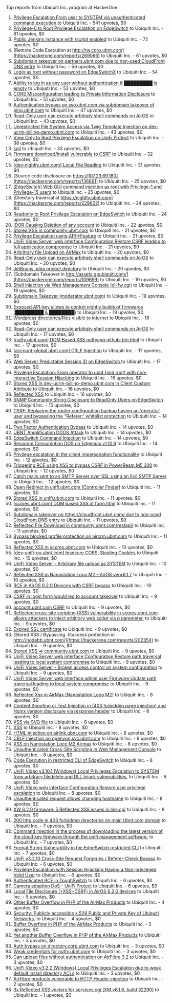 Top reports from Ubiquiti Inc. program at HackerOne:

1. [Privilege Escalation From user to SYSTEM via unauthenticated command execution ](https://hackerone.com/reports/544928) to Ubiquiti Inc. - 541 upvotes, $0
2. [Privilege-0 to Root Privilege Escalation on EdgeSwitch](https://hackerone.com/reports/511025) to Ubiquiti Inc. - 81 upvotes, $0
3. [Public Jenkins instance with /script enabled](https://hackerone.com/reports/403402) to Ubiquiti Inc. - 72 upvotes, $0
4. [Remote Code Execution at http://tw.corp.ubnt.com](https://hackerone.com/reports/269066) to Ubiquiti Inc. - 61 upvotes, $0
5. [Subdomain takeover on partners.ubnt.com due to non-used CloudFront DNS entry](https://hackerone.com/reports/145224) to Ubiquiti Inc. - 56 upvotes, $0
6. [Login as root without password on EdgeSwitchX](https://hackerone.com/reports/512958) to Ubiquiti Inc. - 54 upvotes, $0
7. [Ability to log in as any user without authentication if █████████ is empty](https://hackerone.com/reports/215053) to Ubiquiti Inc. - 52 upvotes, $0
8. [CORS Misconfiguration leading to Private Information Disclosure](https://hackerone.com/reports/430249) to Ubiquiti Inc. - 51 upvotes, $0
9. [Authentication bypass on sso.ubnt.com via subdomain takeover of ping.ubnt.com](https://hackerone.com/reports/172137) to Ubiquiti Inc. - 47 upvotes, $0
10. [Read-Only user can execute arbitraty shell commands on AirOS](https://hackerone.com/reports/139398) to Ubiquiti Inc. - 43 upvotes, $0
11. [Unrestricted File System Access via Twig Template Injection on dev-ucrm-billing-demo.ubnt.com](https://hackerone.com/reports/301406) to Ubiquiti Inc. - 43 upvotes, $0
12. [View Only to Root Privilege Escalation on UniFi Protect](https://hackerone.com/reports/825764) to Ubiquiti Inc. - 38 upvotes, $0
13. [sqli](https://hackerone.com/reports/207695) to Ubiquiti Inc. - 33 upvotes, $0
14. [Firmware download/install vulnerable to CSRF](https://hackerone.com/reports/323852) to Ubiquiti Inc. - 32 upvotes, $0
15. [[dev-nightly.ubnt.com] Local File Reading](https://hackerone.com/reports/260420) to Ubiquiti Inc. - 31 upvotes, $0
16. [Source code disclosure on https://107.23.69.180](https://hackerone.com/reports/136891) to Ubiquiti Inc. - 25 upvotes, $0
17. [[EdgeSwitch] Web GUI command injection as root with Privilege-1 and Privilege-15 users](https://hackerone.com/reports/197958) to Ubiquiti Inc. - 25 upvotes, $0
18. [Directory traversal at https://nightly.ubnt.com](https://hackerone.com/reports/229622) to Ubiquiti Inc. - 24 upvotes, $0
19. [Readonly to Root Privilege Escalation on EdgeSwitch](https://hackerone.com/reports/796414) to Ubiquiti Inc. - 24 upvotes, $0
20. [IDOR Causing Deletion of any account](https://hackerone.com/reports/156537) to Ubiquiti Inc. - 22 upvotes, $0
21. [Stored XSS in community.ubnt.com](https://hackerone.com/reports/179164) to Ubiquiti Inc. - 21 upvotes, $0
22. [Privilege Escalation using API-\>Feature](https://hackerone.com/reports/239719) to Ubiquiti Inc. - 21 upvotes, $0
23. [UniFi Video Server web interface Configuration Restore CSRF leading to full application compromise](https://hackerone.com/reports/329749) to Ubiquiti Inc. - 21 upvotes, $0
24. [Arbritrary file Upload on AirMax](https://hackerone.com/reports/73480) to Ubiquiti Inc. - 20 upvotes, $0
25. [Read-Only user can execute arbitraty shell commands on AirOS](https://hackerone.com/reports/128750) to Ubiquiti Inc. - 20 upvotes, $0
26. [JetBrains .idea project directory](https://hackerone.com/reports/80990) to Ubiquiti Inc. - 20 upvotes, $0
27. [Subdomain Takeover in http://assets.goubiquiti.com/](https://hackerone.com/reports/109699) to Ubiquiti Inc. - 19 upvotes, $0
28. [Shell Injection via Web Management Console (dl-fw.cgi)](https://hackerone.com/reports/121940) to Ubiquiti Inc. - 19 upvotes, $0
29. [Subdomain Takeover (moderator.ubnt.com)](https://hackerone.com/reports/181665) to Ubiquiti Inc. - 19 upvotes, $0
30. [Exposed API-key allows to control nightly builds of firmwares (█████████ & ████████)](https://hackerone.com/reports/179986) to Ubiquiti Inc. - 19 upvotes, $0
31. [Wordpress directories/files visible to internet](https://hackerone.com/reports/201984) to Ubiquiti Inc. - 18 upvotes, $0
32. [Read-Only user can execute arbitraty shell commands on AirOS](https://hackerone.com/reports/119317) to Ubiquiti Inc. - 17 upvotes, $0
33. [[nutty.ubnt.com] DOM Based XSS nuttyapp github-btn.html](https://hackerone.com/reports/200753) to Ubiquiti Inc. - 17 upvotes, $0
34. [[account-global.ubnt.com] CRLF Injection](https://hackerone.com/reports/145128) to Ubiquiti Inc. - 17 upvotes, $0
35. [Web Server Predictable Session ID on EdgeSwitch ](https://hackerone.com/reports/774393) to Ubiquiti Inc. - 17 upvotes, $0
36. [Privilege Escalation: From operator to ubnt (and root) with non-interactive Session Hijacking](https://hackerone.com/reports/241044) to Ubiquiti Inc. - 16 upvotes, $0
37. [Stored XSS in dev-ucrm-billing-demo.ubnt.com In Client Custom Attribute ](https://hackerone.com/reports/275515) to Ubiquiti Inc. - 16 upvotes, $0
38. [Reflected XSS](https://hackerone.com/reports/304175) to Ubiquiti Inc. - 16 upvotes, $0
39. [SNMP Community String Disclosure to ReadOnly Users on EdgeSwitch](https://hackerone.com/reports/797988) to Ubiquiti Inc. - 15 upvotes, $0
40. [CSRF: Replacing the router configuration backup having an 'operator' user and bypassing the "Referer:' whitelist protection](https://hackerone.com/reports/240098) to Ubiquiti Inc. - 14 upvotes, $0
41. [Two Factor Authentication Bypass](https://hackerone.com/reports/350288) to Ubiquiti Inc. - 14 upvotes, $0
42. [UBNT Amplification DDOS Attack](https://hackerone.com/reports/221625) to Ubiquiti Inc. - 14 upvotes, $0
43. [EdgeSwitch Command Injection](https://hackerone.com/reports/508256) to Ubiquiti Inc. - 14 upvotes, $0
44. [Resource Consumption DOS on Edgemax v1.10.6](https://hackerone.com/reports/406614) to Ubiquiti Inc. - 14 upvotes, $0
45. [Privilege escalation in the client impersonation functionality](https://hackerone.com/reports/221454) to Ubiquiti Inc. - 12 upvotes, $0
46. [Triggering RCE using XSS to bypass CSRF in PowerBeam M5 300](https://hackerone.com/reports/289264) to Ubiquiti Inc. - 12 upvotes, $0
47. [Catch mails sent to an SMTP Server over SSL using an Evil SMTP Server](https://hackerone.com/reports/519582) to Ubiquiti Inc. - 12 upvotes, $0
48. [Open Redirect in unifi.ubnt.com [Controller Finder]](https://hackerone.com/reports/141355) to Ubiquiti Inc. - 11 upvotes, $0
49. [Stored XSS in unifi.ubnt.com](https://hackerone.com/reports/142084) to Ubiquiti Inc. - 11 upvotes, $0
50. [[scores.ubnt.com] DOM based XSS at form.html](https://hackerone.com/reports/158484) to Ubiquiti Inc. - 11 upvotes, $0
51. [Subdomain takeover on https://cloudfront.ubnt.com/ due to non-used CloudFront DNS entry](https://hackerone.com/reports/210188) to Ubiquiti Inc. - 11 upvotes, $0
52. [Reflected File Download in community.ubnt.com/restapi/](https://hackerone.com/reports/107960) to Ubiquiti Inc. - 11 upvotes, $0
53. [Bypass blocked profile protection on aircrm.ubnt.com](https://hackerone.com/reports/332631) to Ubiquiti Inc. - 11 upvotes, $0
54. [Reflected XSS in scores.ubnt.com](https://hackerone.com/reports/130889) to Ubiquiti Inc. - 10 upvotes, $0
55. [[dev-unifi-go.ubnt.com] Insecure CORS, Stealing Cookies](https://hackerone.com/reports/219014) to Ubiquiti Inc. - 10 upvotes, $0
56. [UniFi Video Server - Arbitrary file upload as SYSTEM](https://hackerone.com/reports/129641) to Ubiquiti Inc. - 10 upvotes, $0
57. [Reflected XSS in Nanostation Loco M2 - AirOS ver=6.1.7](https://hackerone.com/reports/386570) to Ubiquiti Inc. - 10 upvotes, $0
58. [RCE in AirOS 6.2.0 Devices with CSRF bypass](https://hackerone.com/reports/703659) to Ubiquiti Inc. - 10 upvotes, $0
59. [CSRF in login form would led to account takeover](https://hackerone.com/reports/50703) to Ubiquiti Inc. - 9 upvotes, $0
60. [account.ubnt.com CSRF](https://hackerone.com/reports/101909) to Ubiquiti Inc. - 9 upvotes, $0
61. [Reflected cross-site scripting (XSS) vulnerability in scores.ubnt.com allows attackers to inject arbitrary web script via p parameter.](https://hackerone.com/reports/208622) to Ubiquiti Inc. - 9 upvotes, $0
62. [Expired SSL certificate](https://hackerone.com/reports/220615) to Ubiquiti Inc. - 9 upvotes, $0
63. [Stored XSS / Bypassing .htaccess protection in http://nodebb.ubnt.com/](https://hackerone.com/reports/202354) to Ubiquiti Inc. - 9 upvotes, $0
64. [Stored XSS =\> community.ubnt.com ](https://hackerone.com/reports/294048) to Ubiquiti Inc. - 9 upvotes, $0
65. [UniFi Video Server web interface Configuration Restore path traversal leading to local system compromise](https://hackerone.com/reports/329770) to Ubiquiti Inc. - 9 upvotes, $0
66. [UniFi Video Server - Broken access control on system configuration](https://hackerone.com/reports/129698) to Ubiquiti Inc. - 9 upvotes, $0
67. [UniFi Video Server web interface admin user Firmware Update path traversal leading to local system compromise](https://hackerone.com/reports/330051) to Ubiquiti Inc. - 9 upvotes, $0
68. [Reflected Xss in AirMax [Nanostation Loco M2]](https://hackerone.com/reports/149287) to Ubiquiti Inc. - 8 upvotes, $0
69. [Content Spoofing or Text Injection in (403 forbidden page injection) and Nginx version disclosure via response header](https://hackerone.com/reports/203391) to Ubiquiti Inc. - 8 upvotes, $0
70. [XSS via SVG file](https://hackerone.com/reports/212253) to Ubiquiti Inc. - 8 upvotes, $0
71. [XSS](https://hackerone.com/reports/219170) to Ubiquiti Inc. - 8 upvotes, $0
72. [HTML Injection on airlink.ubnt.com](https://hackerone.com/reports/226783) to Ubiquiti Inc. - 8 upvotes, $0
73. [CRLF Injection on openvpn.svc.ubnt.com](https://hackerone.com/reports/232327) to Ubiquiti Inc. - 8 upvotes, $0
74. [XSS on Nanostation Loco M2 Airmax](https://hackerone.com/reports/158287) to Ubiquiti Inc. - 8 upvotes, $0
75. [Unauthenticated Cross-Site Scripting in Web Management Console](https://hackerone.com/reports/121941) to Ubiquiti Inc. - 8 upvotes, $0
76. [Code Execution in restricted CLI of EdgeSwitch](https://hackerone.com/reports/313245) to Ubiquiti Inc. - 8 upvotes, $0
77. [UniFi Video v3.10.1 (Windows) Local Privileges Escalation to SYSTEM from arbitrary filedelete and DLL hijack vulnerabilities.](https://hackerone.com/reports/530967) to Ubiquiti Inc. - 8 upvotes, $0
78. [UniFi Video web interface Configuration Restore user privilege escalation](https://hackerone.com/reports/329659) to Ubiquiti Inc. - 8 upvotes, $0
79. [Unauthenticated request allows changing hostname](https://hackerone.com/reports/802079) to Ubiquiti Inc. - 8 upvotes, $0
80. [XW 6.2.0 firmware: 5 Reflected XSS issues in link.cgi](https://hackerone.com/reports/802498) to Ubiquiti Inc. - 8 upvotes, $0
81. [200 http code in 403 forbidden directories on main Ubnt.com domain](https://hackerone.com/reports/220150) to Ubiquiti Inc. - 7 upvotes, $0
82. [Command injection in the process of downloading the latest version of the cloud key firmware through the unifi management software.](https://hackerone.com/reports/183458) to Ubiquiti Inc. - 7 upvotes, $0
83. [Format String Vulnerability in the EdgeSwitch restricted CLI](https://hackerone.com/reports/311884) to Ubiquiti Inc. - 7 upvotes, $0
84. [UniFi v3.2.10 Cross-Site Request Forgeries / Referer-Check Bypass](https://hackerone.com/reports/52635) to Ubiquiti Inc. - 6 upvotes, $0
85. [Privilege Escalation with Session Hijacking Having a Non-privileged Valid User](https://hackerone.com/reports/242407) to Ubiquiti Inc. - 6 upvotes, $0
86. [Authenticated RCE in ToughSwitch](https://hackerone.com/reports/273449) to Ubiquiti Inc. - 6 upvotes, $0
87. [Camera adoption DoS - UniFi Protect](https://hackerone.com/reports/1008579) to Ubiquiti Inc. - 6 upvotes, $0
88. [Local File Disclosure (+XSS+CSRF) in AirOS 6.2.0 devices](https://hackerone.com/reports/661647) to Ubiquiti Inc. - 5 upvotes, $0
89. [Other Buffer Overflow in PHP of the AirMax Products](https://hackerone.com/reports/74004) to Ubiquiti Inc. - 4 upvotes, $0
90. [Security: Publicly accessible x.509 Public and Private Key of Ubiquiti Networks.](https://hackerone.com/reports/265701) to Ubiquiti Inc. - 4 upvotes, $0
91. [Buffer Overflow in PHP of the AirMax Products](https://hackerone.com/reports/73491) to Ubiquiti Inc. - 3 upvotes, $0
92. [Yet another Buffer Overflow in PHP of the AirMax Products](https://hackerone.com/reports/74025) to Ubiquiti Inc. - 3 upvotes, $0
93. [Auth bypass on directory.corp.ubnt.com](https://hackerone.com/reports/116504) to Ubiquiti Inc. - 3 upvotes, $0
94. [Weak credentials for nutty.ubnt.com](https://hackerone.com/reports/204052) to Ubiquiti Inc. - 3 upvotes, $0
95. [Can upload files without authentication on AirFibre 3.2](https://hackerone.com/reports/201529) to Ubiquiti Inc. - 3 upvotes, $0
96. [UniFi Video v3.2.2 (Windows) Local Privileges Escalation due to weak default install directory ACLs](https://hackerone.com/reports/140793) to Ubiquiti Inc. - 3 upvotes, $0
97. [AirFibre products vulnerable to HTTP Header injection](https://hackerone.com/reports/203673) to Ubiquiti Inc. - 2 upvotes, $0
98. [3x Reflected XSS vectors for services.cgi (XM.v6.1.6, build 32290)](https://hackerone.com/reports/331368) to Ubiquiti Inc. - 1 upvotes, $0

